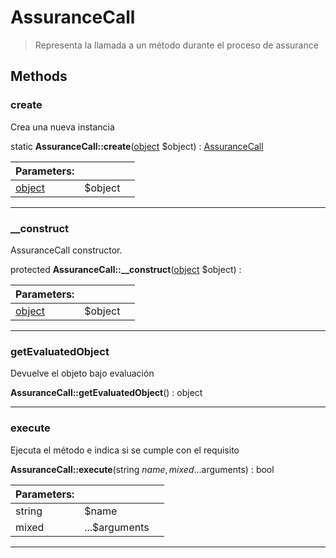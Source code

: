 
                                                                                                                                            
    
# AssuranceCall


> Representa la llamada a un método durante el proceso de assurance
>
> 








## Methods

### create
Crea una nueva instancia


static **AssuranceCall::create**([object](../../../object.md) $object) : [AssuranceCall](../../../AssuranceCall.md)


|Parameters: | | |
| --- | --- | --- |
|[object](../../../object.md) |$object |  |

---


### __construct
AssuranceCall constructor.


protected **AssuranceCall::__construct**([object](../../../object.md) $object) : 


|Parameters: | | |
| --- | --- | --- |
|[object](../../../object.md) |$object |  |

---


### getEvaluatedObject
Devuelve el objeto bajo evaluación


**AssuranceCall::getEvaluatedObject**() : object



---


### execute
Ejecuta el método e indica si se cumple con el requisito


**AssuranceCall::execute**(string $name, mixed ...$arguments) : bool


|Parameters: | | |
| --- | --- | --- |
|string |$name |  |
|mixed |...$arguments |  |

---


                                                                                                                                                                                                                                                                                                                                                                                                            
    
                                                                                                                                                                                                                                                                             
                